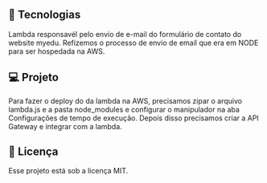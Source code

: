 ## 🚀 Tecnologias
Lambda responsavél pelo envio de e-mail do formulário de contato do website myedu.
Refizemos o processo de envio de email que era em NODE para ser hospedada na AWS.

## 💻 Projeto

Para fazer o deploy do da lambda na AWS, precisamos  zipar o arquivo lambda.js e a pasta node_modules
e configurar o manipulador na aba Configurações de tempo de execução. Depois disso precisamos criar a API Gateway
e integrar com a lambda.


## 📝 Licença

Esse projeto está sob a licença MIT. 
